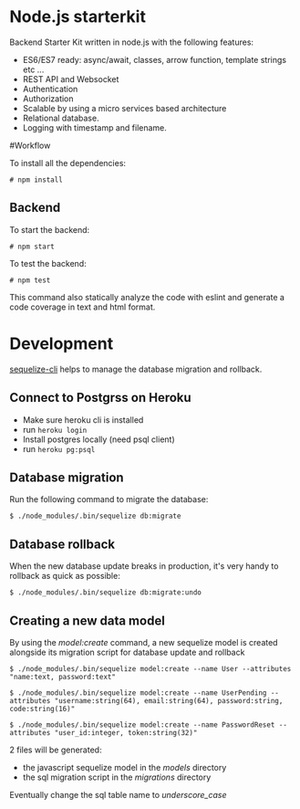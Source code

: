 Node.js starterkit
==================

Backend Starter Kit written in node.js with the following features:

* ES6/ES7 ready: async/await, classes, arrow function, template strings etc ...
* REST API and Websocket
* Authentication
* Authorization
* Scalable by using a micro services based architecture
* Relational database.
* Logging with timestamp and filename.

#Workflow

To install all the dependencies:

    # npm install

## Backend

To start the backend:

    # npm start

To test the backend:

    # npm test

This command also statically analyze the code with eslint and generate a code coverage in text and html format.

# Development

[sequelize-cli](https://github.com/sequelize/cli) helps to manage the database migration and rollback.

## Connect to Postgrss on Heroku

  * Make sure heroku cli is installed
  * run `heroku login`
  * Install postgres locally (need psql client)
  * run `heroku pg:psql`

## Database migration
Run the following command to migrate the database:

    $ ./node_modules/.bin/sequelize db:migrate

## Database rollback
When the new database update breaks in production, it's very handy to rollback as quick as possible:

    $ ./node_modules/.bin/sequelize db:migrate:undo

## Creating a new data model

By using the *model:create* command, a new sequelize model is created alongside its migration script for database update and rollback

    $ ./node_modules/.bin/sequelize model:create --name User --attributes "name:text, password:text"

    $ ./node_modules/.bin/sequelize model:create --name UserPending --attributes "username:string(64), email:string(64), password:string, code:string(16)"

    $ ./node_modules/.bin/sequelize model:create --name PasswordReset --attributes "user_id:integer, token:string(32)"

2 files will be generated:
  * the javascript sequelize model in the *models* directory
  * the sql migration script in the *migrations* directory

Eventually change the sql table name to *underscore_case*
